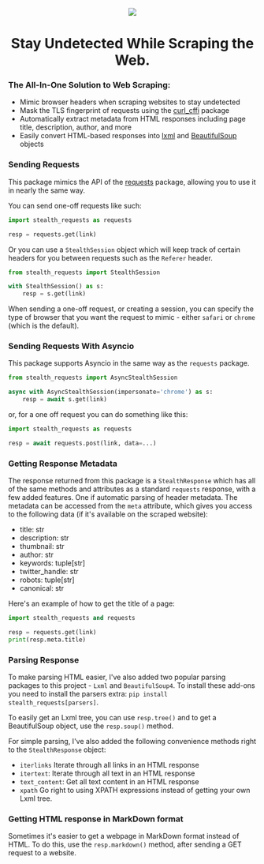 <p align="center">
    <img src="https://github.com/jpjacobpadilla/Stealth-Requests/blob/0572cdf58d141239e945a1562490b1d00054379c/logo.png?raw=true">
</p>

<h1 align="center">Stay Undetected While Scraping the Web.</h1>

### The All-In-One Solution to Web Scraping:
- Mimic browser headers when scraping websites to stay undetected
- Mask the TLS fingerprint of requests using the [curl_cffi](https://curl-cffi.readthedocs.io/en/latest/) package
- Automatically extract metadata from HTML responses including page title, description, author, and more
- Easily convert HTML-based responses into [lxml](https://lxml.de/apidoc/lxml.html) and [BeautifulSoup](https://beautiful-soup-4.readthedocs.io/en/latest/) objects

### Sending Requests

This package mimics the API of the [requests](https://requests.readthedocs.io/en/latest/) package, allowing you to use it in nearly the same way.

You can send one-off requests like such:

```python
import stealth_requests as requests

resp = requests.get(link)
```

Or you can use a `StealthSession` object which will keep track of certain headers for you between requests such as the `Referer` header.

```python
from stealth_requests import StealthSession

with StealthSession() as s:
    resp = s.get(link)
```

When sending a one-off request, or creating a session, you can specify the type of browser that you want the request to mimic - either `safari` or `chrome` (which is the default).

### Sending Requests With Asyncio

This package supports Asyncio in the same way as the `requests` package.

```python
from stealth_requests import AsyncStealthSession

async with AsyncStealthSession(impersonate='chrome') as s:
    resp = await s.get(link)
```

or, for a one off request you can do something like this:

```python
import stealth_requests as requests

resp = await requests.post(link, data=...)
```

### Getting Response Metadata

The response returned from this package is a `StealthResponse` which has all of the same methods and attributes as a standard `requests` response, with a few added features. One if automatic parsing of header metadata. The metadata can be accessed from the `meta` attribute, which gives you access to the following data (if it's available on the scraped website):

- title: str
- description: str
- thumbnail: str
- author: str
- keywords: tuple[str]
- twitter_handle: str
- robots: tuple[str]
- canonical: str

Here's an example of how to get the title of a page:

```python
import stealth_requests and requests

resp = requests.get(link)
print(resp.meta.title)
```

### Parsing Response

To make parsing HTML easier, I've also added two popular parsing packages to this project - `Lxml` and `BeautifulSoup4`. To install these add-ons you need to install the parsers extra: `pip install stealth_requests[parsers]`.

To easily get an Lxml tree, you can use `resp.tree()` and to get a BeautifulSoup object, use the `resp.soup()` method.

For simple parsing, I've also added the following convenience methods right to the `StealthResponse` object:

- `iterlinks` Iterate through all links in an HTML response
- `itertext`: Iterate through all text in an HTML response
- `text_content`: Get all text content in an HTML response
- `xpath` Go right to using XPATH expressions instead of getting your own Lxml tree.

### Getting HTML response in MarkDown format

Sometimes it's easier to get a webpage in MarkDown format instead of HTML. To do this, use the `resp.markdown()` method, after sending a GET request to a website.
